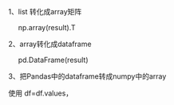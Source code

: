 1、list 转化成array矩阵

     np.array(result).T

2、array转化成dataframe

     pd.DataFrame(result)

3、把Pandas中的dataframe转成numpy中的array

使用 df=df.values，
